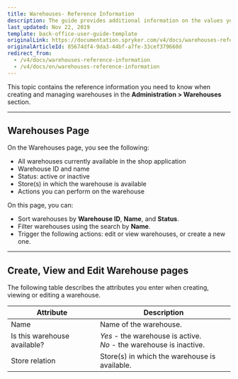 ```yaml
---
title: Warehouses- Reference Information
description: The guide provides additional information on the values you enter when creating and updating warehouses in the Back Office.
last_updated: Nov 22, 2019
template: back-office-user-guide-template
originalLink: https://documentation.spryker.com/v4/docs/warehouses-reference-information
originalArticleId: 85674df4-9da3-44bf-a7fe-33cef379660d
redirect_from:
  - /v4/docs/warehouses-reference-information
  - /v4/docs/en/warehouses-reference-information
---
```


This topic contains the reference information you need to know when creating and managing warehouses in the **Administration > Warehouses** section.
***
## Warehouses Page

On the Warehouses page, you see the following:
* All warehouses currently available in the shop application
* Warehouse ID and name
* Status: active or inactive
* Store(s) in which the warehouse is available
* Actions you can perform on the warehouse

On this page, you can:

* Sort warehouses by **Warehouse ID**, **Name**, and **Status**.
* Filter warehouses using the search by **Name**.
* Trigger the following actions: edit or view warehouses, or create a new one.

***
## Create, View and Edit Warehouse pages

The following table describes the attributes you enter when creating, viewing or editing a warehouse.

| Attribute | Description |
| --- | --- |
| Name | Name of the warehouse. |
| Is this warehouse available? | *Yes* - the warehouse is active.<br>*No* - the warehouse is inactive. |
| Store relation | Store(s) in which the warehouse is available. |

<!-- Last review date: Nov 12, 2019 by Yuliia Boiko -->
